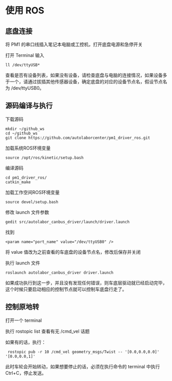 # 使用 ROS

## 底盘连接

将 PM1 的串口线插入笔记本电脑或工控机，打开底盘电源和急停开关

打开 Terminal 输入

```
ll /dev/ttyUSB*
```

查看是否有设备列表，如果没有设备，请检查底盘与电脑的连接情况，如果设备多于一个，请通过拔插其他传感器设备，确定底盘的对应的设备节点名，假设节点名为 /dev/ttyUSB0。

## 源码编译与执行

下载源码

```
mkdir ~/github_ws
cd ~/github_ws
git clone https://github.com/autolaborcenter/pm1_driver_ros.git
```

加载系统ROS环境变量

```
source /opt/ros/kinetic/setup.bash
```

编译源码

```
cd pm1_driver_ros/
catkin_make
```

加载工作空间ROS环境变量

```
source devel/setup.bash
```

修改 launch 文件参数

```
gedit src/autolabor_canbus_driver/launch/driver.launch
```

找到

```
<param name="port_name" value="/dev/ttyUSB0" />
```

将 value 值改为之前查看的车底盘的设备节点名，修改后保存并关闭

执行 launch 文件

```
roslaunch autolabor_canbus_driver driver.launch
```

如果成功执行到这一步，并且没有发现任何错误，则车底层驱动就已经启动完毕，这个时候只要启动相应的控制节点就可以控制车底盘行走了。

## 控制原地转

打开一个 terminal

执行 rostopic list 查看有无 /cmd_vel 话题

如果有的话，执行：

```
 rostopic pub -r 10 /cmd_vel geometry_msgs/Twist -- '[0.0,0.0,0.0]' '[0.0,0.0,1]'
```

此时车轮会开始转动，如果想要停止的话，必须在执行命令的 terminal 中执行 Ctrl+C，停止发送。

